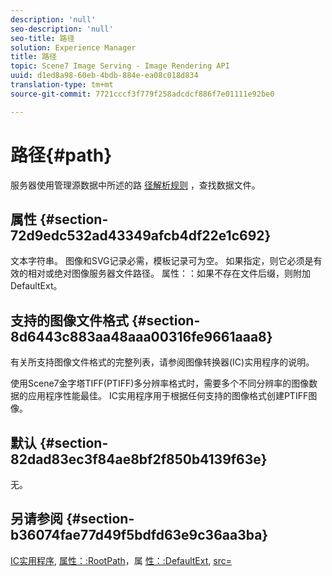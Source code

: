 ```yaml
---
description: 'null'
seo-description: 'null'
seo-title: 路径
solution: Experience Manager
title: 路径
topic: Scene7 Image Serving - Image Rendering API
uuid: d1ed8a98-60eb-4bdb-884e-ea08c018d834
translation-type: tm+mt
source-git-commit: 7721cccf3f779f258adcdcf886f7e01111e92be0

---
```



# 路径{#path}

服务器使用管理源数据中所述的路 [径解析规则](../../../../../../is-api/image-serving-api-ref/c-configuration-and-administration/c-configuration-and-administration.md#concept-1ec4d9f0e58a430cae045761f1ff9173) ，查找数据文件。

## 属性 {#section-72d9edc532ad43349afcb4df22e1c692}

文本字符串。 图像和SVG记录必需，模板记录可为空。 如果指定，则它必须是有效的相对或绝对图像服务器文件路径。 属性：：如果不存在文件后缀，则附加DefaultExt。

## 支持的图像文件格式 {#section-8d6443c883aa48aaa00316fe9661aaa8}

有关所支持图像文件格式的完整列表，请参阅图像转换器(IC)实用程序的说明。

使用Scene7金字塔TIFF(PTIFF)多分辨率格式时，需要多个不同分辨率的图像数据的应用程序性能最佳。 IC实用程序用于根据任何支持的图像格式创建PTIFF图像。

## 默认 {#section-82dad83ec3f84ae8bf2f850b4139f63e}

无。

## 另请参阅 {#section-b36074fae77d49f5bdfd63e9c36aa3ba}

[IC实用程序](../../../../../../is-api/is-utils/utilities/r-ic.md#reference-de9f43c63a8f48f1a755ff1760af8b7b), [属性：:RootPath](../../../../../../is-api/image-catalog/image-serving-api-ref/c-image-catalog-reference/c-attributes-reference/r-rootpath.md#reference-17d57e5967be403b8408fa7214017494)，属 [性：:DefaultExt](../../../../../../is-api/image-catalog/image-serving-api-ref/c-image-catalog-reference/c-attributes-reference/r-defaultext.md#reference-1b96c71a253049ddaeae09892d3484a0), [src=](../../../../../../is-api/http-ref/image-serving-api-ref/c-http-protocol-reference/c-command-reference/r-src.md#reference-f6506637778c4c69bf106a7924a91ab1)
